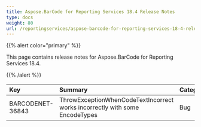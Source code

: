 ```yaml
---
title: Aspose.BarCode for Reporting Services 18.4 Release Notes
type: docs
weight: 80
url: /reportingservices/aspose-barcode-for-reporting-services-18-4-release-notes/
---
```


{{% alert color="primary" %}} 

This page contains release notes for Aspose.BarCode for Reporting Services 18.4.

{{% /alert %}} 

|**Key**|**Summary**|**Category**|
| :- | :- | :- |
|BARCODENET-36843|ThrowExceptionWhenCodeTextIncorrect works incorrectly with some EncodeTypes|Bug|

